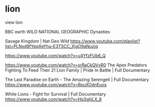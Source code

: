 # lion
view lion


BBC earth
WILD
NATIONAL GEOGRAPHIC
Dynasties




Savage Kingdom | Nat Geo Wild
https://www.youtube.com/playlist?list=PLNxd9fYeqXeYhu-E3T5CC_XjgO9aNuzjq




https://www.youtube.com/watch?v=u4YfzFUb6_Q




https://www.youtube.com/watch?v=srRaCkQVvR0
The Apex Predators Fighting To Feed Their 21 Lion Family | Pride In Battle | Full Documentary




The Last Paradise on Earth - The Amazing Serengeti | Full Documentary
https://www.youtube.com/watch?v=RpuXOdnEuos




White Lions - Fight for Survival | Full Documentary
https://www.youtube.com/watch?v=Hq3gIiiLX_8


